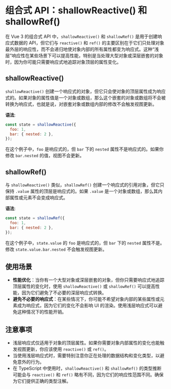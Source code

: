 # 组合式 API：shallowReactive() 和 shallowRef()

在 Vue 3 的组合式 API 中，`shallowReactive()` 和 `shallowRef()` 是用于创建响应式数据的 API，但它们与 `reactive()` 和 `ref()` 的主要区别在于它们只处理对象最外层的响应性，而不会递归地使对象内部的所有属性都变为响应式。这种“浅层”响应性在某些场景下可以提高性能，特别是当处理大型对象或深层嵌套的对象时，因为你可能只需要响应式地追踪对象顶层的属性变化。

## shallowReactive()

`shallowReactive()` 创建一个响应式的对象，但它只会使对象的顶层属性成为响应式的。如果对象的属性值是一个对象或数组，那么这个嵌套的对象或数组将不会被转换为响应式，也就是说，对嵌套对象或数组内部的修改不会触发视图更新。

**语法**:

```javascript
const state = shallowReactive({
  foo: 1,
  bar: { nested: 2 },
});
```

在这个例子中，`foo` 是响应式的，但 `bar` 下的 `nested` 属性不是响应式的。如果你修改 `bar.nested` 的值，视图不会更新。

## shallowRef()

与 `shallowReactive()` 类似，`shallowRef()` 创建一个响应式的引用对象，但它只保持 `.value` 属性的顶层是响应式的。如果 `.value` 是一个对象或数组，那么其内部属性或元素不会变成响应式。

**语法**:

```javascript
const state = shallowRef({
  foo: 1,
  bar: { nested: 2 },
});
```

在这个例子中，`state.value` 的 `foo` 是响应式的，但 `bar` 下的 `nested` 属性不是。修改 `state.value.bar.nested` 不会触发视图更新。

## 使用场景

- **性能优化**：当你有一个大型对象或深层嵌套的对象，但你只需要响应式地追踪顶层属性的变化时，使用 `shallowReactive()` 或 `shallowRef()` 可以提高性能，因为它们避免了不必要的深层响应式转换。
- **避免不必要的响应式**：在某些情况下，你可能不希望对象内部的某些属性或元素成为响应式，因为它们的变化不会影响 UI 的渲染。使用浅层响应式可以避免这种情况下的性能开销。

## 注意事项

- 浅层响应式仅适用于对象的顶层属性。如果你需要对象内部属性的变化也能触发视图更新，你应该使用 `reactive()` 或 `ref()`。
- 当使用浅层响应式时，需要特别注意你正在处理的数据结构和变化类型，以避免意外的行为。
- 在 TypeScript 中使用时，`shallowReactive()` 和 `shallowRef()` 的类型推断可能会与 `reactive()` 和 `ref()` 略有不同，因为它们的响应性范围不同。确保为它们提供正确的类型注解。
